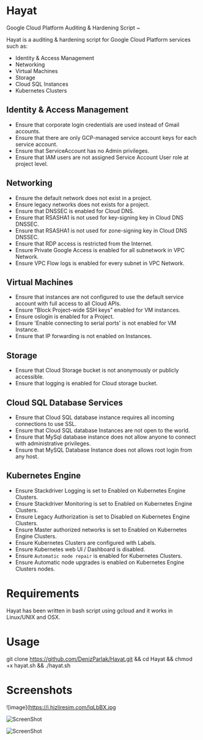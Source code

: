 # Hayat

Google Cloud Platform Auditing &amp; Hardening Script ~

Hayat is a auditing & hardening script for Google Cloud Platform services such as:

- Identity & Access Management
- Networking
- Virtual Machines
- Storage
- Cloud SQL Instances
- Kubernetes Clusters

## Identity & Access Management
- Ensure that corporate login credentials are used instead of Gmail accounts.
- Ensure that there are only GCP-managed service account keys for each service account.
- Ensure that ServiceAccount has no Admin privileges.
- Ensure that IAM users are not assigned Service Account User role at project level.

## Networking
- Ensure the default network does not exist in a project.
- Ensure legacy networks does not exists for a project.
- Ensure that DNSSEC is enabled for Cloud DNS.
- Ensure that RSASHA1 is not used for key-signing key in Cloud DNS DNSSEC.
- Ensure that RSASHA1 is not used for zone-signing key in Cloud DNS DNSSEC.
- Ensure that RDP access is restricted from the Internet.
- Ensure Private Google Access is enabled for all subnetwork in VPC Network.
- Ensure VPC Flow logs is enabled for every subnet in VPC Network.

## Virtual Machines
- Ensure that instances are not configured to use the default service account with full access to all Cloud APIs.
- Ensure "Block Project-wide SSH keys" enabled for VM instances.
- Ensure oslogin is enabled for a Project.
- Ensure 'Enable connecting to serial ports' is not enabled for VM Instance.
- Ensure that IP forwarding is not enabled on Instances.

## Storage
- Ensure that Cloud Storage bucket is not anonymously or publicly accessible.
- Ensure that logging is enabled for Cloud storage bucket.

## Cloud SQL Database Services
- Ensure that Cloud SQL database instance requires all incoming connections to use SSL.
- Ensure that Cloud SQL database Instances are not open to the world.
- Ensure that MySql database instance does not allow anyone to connect with administrative privileges.
- Ensure that MySQL Database Instance does not allows root login from any host.

## Kubernetes Engine
- Ensure Stackdriver Logging is set to Enabled on Kubernetes Engine Clusters.
- Ensure Stackdriver Monitoring is set to Enabled on Kubernetes Engine Clusters.
- Ensure Legacy Authorization is set to Disabled on Kubernetes Engine Clusters.
- Ensure Master authorized networks is set to Enabled on Kubernetes Engine Clusters.
- Ensure Kubernetes Clusters are configured with Labels.
- Ensure Kubernetes web UI / Dashboard is disabled.
- Ensure `Automatic node repair` is enabled for Kubernetes Clusters.
- Ensure Automatic node upgrades is enabled on Kubernetes Engine Clusters nodes.

# Requirements

Hayat has been written in bash script using gcloud and it works in Linux/UNIX and OSX.

# Usage

git clone https://github.com/DenizParlak/Hayat.git && cd Hayat && chmod +x hayat.sh && ./hayat.sh

# Screenshots

![image](https://i.hizliresim.com/lqLbBX.jpg

![ScreenShot](https://i.hizliresim.com/lqLbBX.jpg)

![ScreenShot](https://i.hizliresim.com/4jDGRL.jpg)
